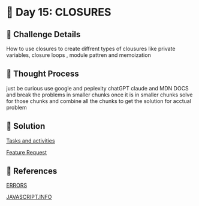 # 🌟 Day 15: CLOSURES

## 📜 Challenge Details

How to use closures to create diffrent types of clousures like private variables, closure loops , module pattren and memoization

## 📝 Thought Process

just be curious use google and peplexity chatGPT claude and MDN DOCS and break the problems in smaller chunks once it is in smaller chunks solve for those chunks and combine all the chunks to get the solution for acctual problem

## 🔎 Solution

[Tasks and activities](https://github.com/SURENDRA-BABU-VUNNAM/JavaScript-30-Day-challenge/tree/main/15_DAY_15_closures/01_tasks_and_activities)

[Feature Request](https://github.com/SURENDRA-BABU-VUNNAM/JavaScript-30-Day-challenge/tree/main/15_DAY_15_closures/02_feature_request)

## 🔗 References

[ERRORS](https://www.perplexity.ai/search/help-me-to-understand-and-crea-V.Nw77tyTu.rnDdjyaWpuw)

[JAVASCRIPT.INFO](https://javascript.info/)